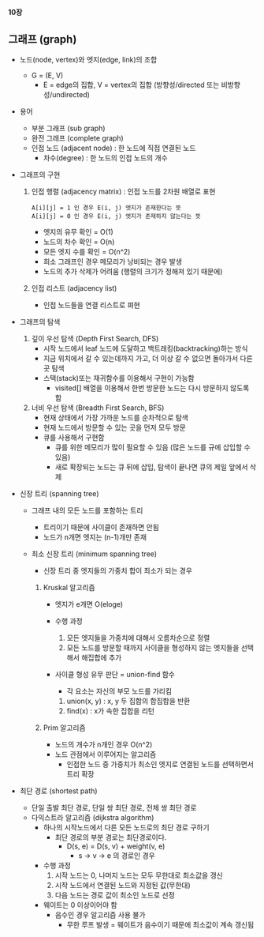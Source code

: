 #### 10장

## 그래프 (graph)

 - 노드(node, vertex)와 엣지(edge, link)의 조합

    - G = (E, V)
      	- E = edge의 집합, V = vertex의 집합 (방향성/directed 또는 비방향성/undirected)

- 용어

  - 부분 그래프 (sub graph)
  - 완전 그래프 (complete graph)
  - 인접 노드 (adjacent node) : 한 노드에 직접 연결된 노드
    - 차수(degree) : 한 노드의 인접 노드의 개수

- 그래프의 구현

  1. 인접 행렬 (adjacency matrix) : 인접 노드를 2차원 배열로 표현

     ~~~
     A[i][j] = 1 인 경우 E(i, j) 엣지가 존재한다는 뜻
     A[i][j] = 0 인 경우 E(i, j) 엣지가 존재하지 않는다는 뜻
     ~~~

     - 엣지의 유무 확인 = O(1)
     - 노드의 차수 확인 = O(n)
     - 모든 엣지 수를 확인 = O(n^2)
     - 희소 그래프인 경우 메모리가 낭비되는 경우 발생
     - 노드의 추가 삭제가 어려움 (행렬의 크기가 정해져 있기 때문에)

  2. 인접 리스트 (adjacency list)

     - 인접 노드들을 연결 리스트로 펴현

- 그래프의 탐색

  1. 깊이 우선 탐색 (Depth First Search, DFS)	
     - 시작 노드에서 leaf 노드에 도달하고 백트래킹(backtracking)하는 방식
     - 지금 위치에서 갈 수 있는데까지 가고, 더 이상 갈 수 없으면 돌아가서 다른 곳 탐색
     - 스택(stack)또는 재귀함수를 이용해서 구현이 가능함
       - visited[] 배열을 이용해서 한번 방문한 노드는 다시 방문하지 않도록 함
  2. 너비 우선 탐색 (Breadth First Search, BFS)
     - 현재 상태에서 가장 가까운 노드를 순차적으로 탐색
     - 현재 노드에서 방문할 수 있는 곳을 먼저 모두 방문
     - 큐를 사용해서 구현함
       - 큐를 위한 메모리가 많이 필요할 수 있음 (많은 노드를 규에 삽입할 수 있음)
       - 새로 확장되는 노드는 큐 뒤에 삽입, 탐색이 끝나면 큐의 제일 앞에서 삭제

- 신장 트리 (spanning tree)

  - 그래프 내의 모든 노드를 포함하는 트리

    - 트리이기 때문에 사이클이 존재하면 안됨
    - 노드가 n개면 엣지는 (n-1)개만 존재

  - 최소 신장 트리 (minimum spanning tree)

    - 신장 트리 중 엣지들의 가중치 합이 최소가 되는 경우

    1. Kruskal 알고리즘

       - 엣지가 e개면 O(eloge)

       - 수행 과정

         1. 모든 엣지들을 가중치에 대해서 오름차순으로 정렬
         2. 모든 노드를 방문할 때까지 사이클을 형성하지 않는 엣지들을 선택해서 해집합에 추가

       - 사이클 형성 유무 판단 = union-find 함수

         - 각 요소는 자신의 부모 노드를 가리킴

         1. union(x, y) : x, y 두 집합의 합집합을 반환
         2. find(x) : x가 속한 집합을 리턴

    2. Prim 알고리즘
       - 노드의 개수가 n개인 경우 O(n^2)
       - 노드 관점에서 이루어지는 알고리즘
         - 인접한 노드 중 가중치가 최소인 엣지로 연결된 노드를 선택하면서 트리 확장

- 최단 경로 (shortest path)

  - 단일 출발 최단 경로, 단일 쌍 최단 경로, 전체 쌍 최단 경로
  - 다익스트라 알고리즘 (dijkstra algorithm)
    - 하나의 시작노드에서 다른 모든 노드로의 최단 경로 구하기
      - 최단 경로의 부분 경로는 최단경로이다.
        - D(s, e) = D(s, v) + weight(v, e)
          - s -> v -> e 의 경로인 경우
    - 수행 과정
      1. 시작 노드는 0, 나머지 노드는 모두 무한대로 최소값을 갱신
      2. 시작 노드에서 연결된 노드와 지정된 값(무한대) 
      3. 다음 노드는 경로 값이 최소인 노드로 선정
    - 웨이트는 0 이상이어야 함
      - 음수인 경우 알고리즘 사용 불가
        - 무한 루프 발생 = 웨이트가 음수이기 때문에 최소값이 계속 갱신됨

 